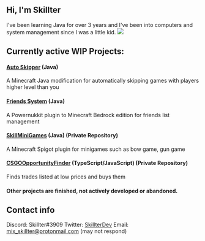 ## Hi, I'm Skillter
I've been learning Java for over 3 years and I've been into computers and system management since I was a little kid.
![](https://komarev.com/ghpvc/?username=Skillter)

## Currently active WIP Projects:
#### [Auto Skipper](https://github.com/Skillter/Auto-Skipper) (Java)
A Minecraft Java modification for automatically skipping games with players higher level than you
#### [Friends System](https://github.com/Skillter/PowerNukkitPlugins/tree/friends-system) (Java)
A Powernukkit plugin to Minecraft Bedrock edition for friends list management
#### [SkillMiniGames]() (Java) (Private Repository)
A Minecraft Spigot plugin for minigames such as bow game, gun game
#### [CSGOOpportunityFinder]() (TypeScript/JavaScript) (Private Repository)
Finds trades listed at low prices and buys them
#### Other projects are finished, not actively developed or abandoned.

## Contact info
Discord: Skillter#3909
Twitter: [SkillterDev](https://twitter.com/SkillterDev)
Email: mix_skillter@protonmail.com (may not respond)
